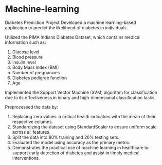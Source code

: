 # Machine-learning

Diabetes Prediction Project
Developed a machine learning-based application to predict the likelihood of diabetes in individuals.

Utilized the PIMA Indians Diabetes Dataset, which contains medical information such as:

1. Glucose level
2. Blood pressure
3. Insulin level
4. Body Mass Index (BMI)
5. Number of pregnancies
6. Diabetes pedigree function
7. Age

Implemented the Support Vector Machine (SVM) algorithm for classification due to its effectiveness in binary and high-dimensional classification tasks.

Preprocessed the data by:

1. Replacing zero values in critical health indicators with the mean of their respective columns.
2. Standardizing the dataset using StandardScaler to ensure uniform scale across all features.
3. Split the data into 80% training and 20% testing sets.
4. Evaluated the model using accuracy as the primary metric.
5. Demonstrates the practical use of machine learning in healthcare to support early detection of diabetes and assist in timely medical interventions.
